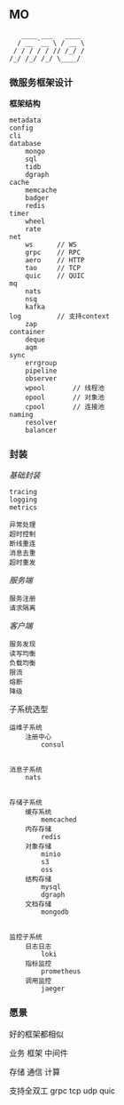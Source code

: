 ##  MO

```
   ____ ___   ____
  / __ `__ \ / __ \
 / / / / / // /_/ /
/_/ /_/ /_/ \____/

```


### 微服务框架设计


**框架结构**
```
metadata
config
cli
database
    mongo
    sql
    tidb
    dgraph
cache
    memcache
    badger
    redis
timer
    wheel
    rate
net
    ws      // WS
    grpc    // RPC
    aero    // HTTP
    tao     // TCP
    quic    // QUIC
mq
    nats
    nsq
    kafka
log         // 支持context
    zap
container
    deque
    aqm
sync
    errgroup
    pipeline
    observer
    wpool       // 线程池
    opool       // 对象池
    cpool       // 连接池
naming
    resolver
    balancer
```


### 封装
*基础封装*
```
tracing
logging
metrics

异常处理
超时控制
断线重连
消息去重
超时重发
```


*服务端*
```
服务注册
请求隔离
```


*客户端*
```
服务发现
读写均衡
负载均衡
限流
熔断
降级
```

子系统选型
```
运维子系统
    注册中心
        consul


消息子系统
    nats


存储子系统
    缓存系统
        memcached
    内存存储
        redis
    对象存储
        minio
        s3
        oss
    结构存储
        mysql
        dgraph
    文档存储
        mongodb


监控子系统
    日志日志
        loki
    指标监控
        prometheus
    调用监控
        jaeger

```


### 愿景
好的框架都相似


业务
框架
中间件


存储
通信
计算



支持全双工
    grpc
    tcp
    udp
    quic
